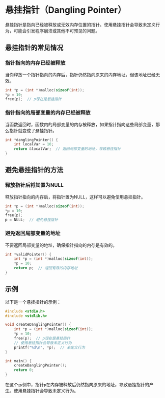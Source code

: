 # 悬挂指针（Dangling Pointer）

悬挂指针是指向已经被释放或无效内存位置的指针。使用悬挂指针会导致未定义行为，可能会引发程序崩溃或其他不可预见的问题。

## 悬挂指针的常见情况

### 指针指向的内存已经被释放

当你释放一个指针指向的内存后，指针仍然指向原来的内存地址，但该地址已经无效。

```c
int *p = (int *)malloc(sizeof(int));
*p = 10;
free(p);  // p现在是悬挂指针
```

### 指针指向的局部变量的内存已经被释放

当函数返回时，函数内的局部变量的内存被释放，如果指针指向这些局部变量，那么指针就变成了悬挂指针。

```c
int *danglingPointer() {
    int localVar = 10;
    return &localVar;  // 返回局部变量的地址，导致悬挂指针
}
```

## 避免悬挂指针的方法

### 释放指针后将其置为NULL

释放指针指向的内存后，将指针置为NULL，这样可以避免使用悬挂指针。

```c
int *p = (int *)malloc(sizeof(int));
*p = 10;
free(p);
p = NULL;  // 避免悬挂指针
```

### 避免返回局部变量的地址

不要返回局部变量的地址，确保指针指向的内存是有效的。

```c
int *validPointer() {
    int *p = (int *)malloc(sizeof(int));
    *p = 10;
    return p;  // 返回有效的内存地址
}
```

## 示例

以下是一个悬挂指针的示例：

```c
#include <stdio.h>
#include <stdlib.h>

void createDanglingPointer() {
    int *p = (int *)malloc(sizeof(int));
    *p = 10;
    free(p);  // p现在是悬挂指针
    // 使用悬挂指针会导致未定义行为
    printf("%d\n", *p);  // 未定义行为
}

int main() {
    createDanglingPointer();
    return 0;
}
```

在这个示例中，指针`p`在内存被释放后仍然指向原来的地址，导致悬挂指针的产生。使用悬挂指针会导致未定义行为。